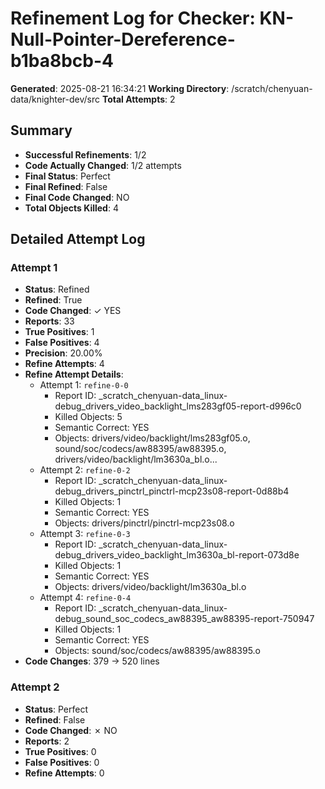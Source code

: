 # Refinement Log for Checker: KN-Null-Pointer-Dereference-b1ba8bcb-4

**Generated**: 2025-08-21 16:34:21
**Working Directory**: /scratch/chenyuan-data/knighter-dev/src
**Total Attempts**: 2

## Summary
- **Successful Refinements**: 1/2
- **Code Actually Changed**: 1/2 attempts
- **Final Status**: Perfect
- **Final Refined**: False
- **Final Code Changed**: NO
- **Total Objects Killed**: 4

## Detailed Attempt Log

### Attempt 1
- **Status**: Refined
- **Refined**: True
- **Code Changed**: ✓ YES
- **Reports**: 33
- **True Positives**: 1
- **False Positives**: 4
- **Precision**: 20.00%
- **Refine Attempts**: 4
- **Refine Attempt Details**:
  - Attempt 1: `refine-0-0`
    - Report ID: _scratch_chenyuan-data_linux-debug_drivers_video_backlight_lms283gf05-report-d996c0
    - Killed Objects: 5
    - Semantic Correct: YES
    - Objects: drivers/video/backlight/lms283gf05.o, sound/soc/codecs/aw88395/aw88395.o, drivers/video/backlight/lm3630a_bl.o...
  - Attempt 2: `refine-0-2`
    - Report ID: _scratch_chenyuan-data_linux-debug_drivers_pinctrl_pinctrl-mcp23s08-report-0d88b4
    - Killed Objects: 1
    - Semantic Correct: YES
    - Objects: drivers/pinctrl/pinctrl-mcp23s08.o
  - Attempt 3: `refine-0-3`
    - Report ID: _scratch_chenyuan-data_linux-debug_drivers_video_backlight_lm3630a_bl-report-073d8e
    - Killed Objects: 1
    - Semantic Correct: YES
    - Objects: drivers/video/backlight/lm3630a_bl.o
  - Attempt 4: `refine-0-4`
    - Report ID: _scratch_chenyuan-data_linux-debug_sound_soc_codecs_aw88395_aw88395-report-750947
    - Killed Objects: 1
    - Semantic Correct: YES
    - Objects: sound/soc/codecs/aw88395/aw88395.o
- **Code Changes**: 379 → 520 lines

### Attempt 2
- **Status**: Perfect
- **Refined**: False
- **Code Changed**: ✗ NO
- **Reports**: 2
- **True Positives**: 0
- **False Positives**: 0
- **Refine Attempts**: 0
